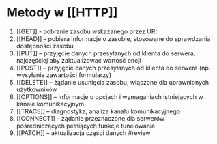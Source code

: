 # Metody w [[HTTP]]
1.  [[GET]] - pobranie zasobu wskazanego przez URI
2.  [[HEAD]] – pobiera informacje o zasobie, stosowane do sprawdzania dostępności zasobu
3.  [[PUT]] – przyjęcie danych przesyłanych od klienta do serwera, najczęściej aby zaktualizować wartość encji
4.  [[POST]] – przyjęcie danych przesyłanych od klienta do serwera (np. wysyłanie zawartości formularzy)
5.  [[DELETE]] – żądanie usunięcia zasobu, włączone dla uprawnionych użytkowników
6.  [[OPTIONS]] – informacje o opcjach i wymaganiach istniejących w kanale komunikacyjnym
7.  [[TRACE]] – diagnostyka, analiza kanału komunikacyjnego
8.  [[CONNECT]] – żądanie przeznaczone dla serwerów pośredniczących pełniących funkcje tunelowania
9.  [[PATCH]] – aktualizacja części danych #review